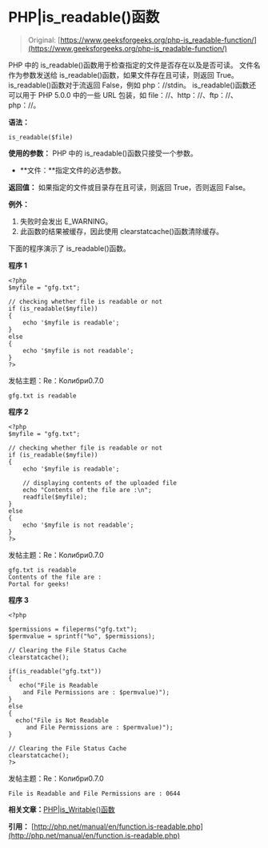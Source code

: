 # PHP|is_readable()函数

> Original: [https://www.geeksforgeeks.org/php-is_readable-function/](https://www.geeksforgeeks.org/php-is_readable-function/)

PHP 中的 is_readable()函数用于检查指定的文件是否存在以及是否可读。 文件名作为参数发送给 is_readable()函数，如果文件存在且可读，则返回 True。
is_readable()函数对于流返回 False，例如 php：//stdin。
is_readable()函数还可以用于 PHP 5.0.0 中的一些 URL 包装，如 file：//、http：//、ftp：//、php：//。

**语法：**

```
is_readable($file)
```

**使用的参数：**
PHP 中的 is_readable()函数只接受一个参数。

*   **文件：**指定文件的必选参数。

**返回值：**
如果指定的文件或目录存在且可读，则返回 True，否则返回 False。

**例外：**

1.  失败时会发出 E_WARNING。
2.  此函数的结果被缓存，因此使用 clearstatcache()函数清除缓存。

下面的程序演示了 is_readable()函数。

**程序 1**

```
<?php 
$myfile = "gfg.txt";

// checking whether file is readable or not
if (is_readable($myfile)) 
{
    echo '$myfile is readable';
} 
else 
{
    echo '$myfile is not readable';
}
?>
```

发帖主题：Re：Колибри0.7.0

```
gfg.txt is readable

```

**程序 2**

```
<?php 
$myfile = "gfg.txt";

// checking whether file is readable or not
if (is_readable($myfile)) 
{
    echo '$myfile is readable';

    // displaying contents of the uploaded file
    echo "Contents of the file are :\n";
    readfile($myfile);
} 
else 
{
    echo '$myfile is not readable';
}
?>
```

发帖主题：Re：Колибри0.7.0

```
gfg.txt is readable
Contents of the file are :
Portal for geeks!

```

**程序 3**

```
<?php 

$permissions = fileperms("gfg.txt");
$permvalue = sprintf("%o", $permissions);

// Clearing the File Status Cache 
clearstatcache();

if(is_readable("gfg.txt")) 
{ 
   echo("File is Readable 
    and File Permissions are : $permvalue)");
} 
else
{
  echo("File is Not Readable 
     and File Permissions are : $permvalue)");
} 

// Clearing the File Status Cache
clearstatcache();
?>
```

发帖主题：Re：Колибри0.7.0

```
File is Readable and File Permissions are : 0644

```

**相关文章：**[PHP|is_Writable()函数](https://www.geeksforgeeks.org/php-is_writable-function/)

**引用：**
[http://php.net/manual/en/function.is-readable.php](http://php.net/manual/en/function.is-readable.php)